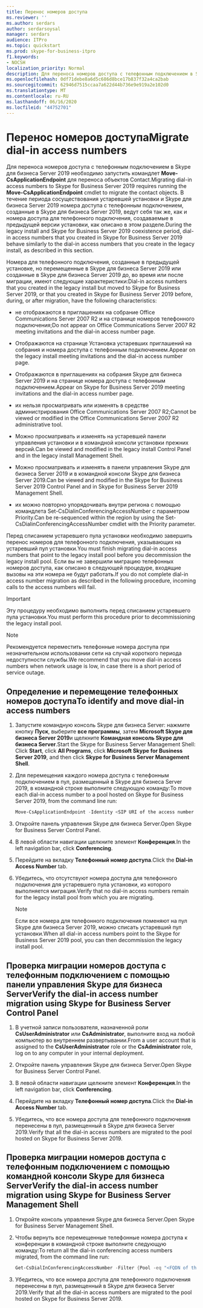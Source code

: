 ```yaml
---
title: Перенос номеров доступа
ms.reviewer: ''
ms.author: serdars
author: serdarsoysal
manager: serdars
audience: ITPro
ms.topic: quickstart
ms.prod: skype-for-business-itpro
f1.keywords:
- NOCSH
localization_priority: Normal
description: Для переноса номеров доступа с телефонным подключением в Skype для бизнеса Server 2019 необходимо запустить командлет Move-CsApplicationEndpoint для переноса объектов Contact. В течение периода сосуществования устаревшей установки и Skype для бизнеса Server 2019 номера доступа с телефонным подключением, созданные в Skype для бизнеса Server 2019, ведут себя так же, как и номера доступа для телефонного подключения, создаваемые в предыдущей версии установки, как описано в этом разделе.
ms.openlocfilehash: 0df71debe8a6d5c686d8bce17b837f32a4ca2bab
ms.sourcegitcommit: 62946d7515ccaa7a622d44b736e9e919a2e102d0
ms.translationtype: MT
ms.contentlocale: ru-RU
ms.lasthandoff: 06/16/2020
ms.locfileid: "44752701"
---
```

# <a name="migrate-dial-in-access-numbers"></a><span data-ttu-id="c894a-104">Перенос номеров доступа</span><span class="sxs-lookup"><span data-stu-id="c894a-104">Migrate dial-in access numbers</span></span>

<span data-ttu-id="c894a-105">Для переноса номеров доступа с телефонным подключением в Skype для бизнеса Server 2019 необходимо запустить командлет **Move-CsApplicationEndpoint** для переноса объектов Contact.</span><span class="sxs-lookup"><span data-stu-id="c894a-105">Migrating dial-in access numbers to Skype for Business Server 2019 requires running the **Move-CsApplicationEndpoint** cmdlet to migrate the contact objects.</span></span> <span data-ttu-id="c894a-106">В течение периода сосуществования устаревшей установки и Skype для бизнеса Server 2019 номера доступа с телефонным подключением, созданные в Skype для бизнеса Server 2019, ведут себя так же, как и номера доступа для телефонного подключения, создаваемые в предыдущей версии установки, как описано в этом разделе.</span><span class="sxs-lookup"><span data-stu-id="c894a-106">During the legacy install and Skype for Business Server 2019 coexistence period, dial-in access numbers that you created in Skype for Business Server 2019 behave similarly to the dial-in access numbers that you create in the legacy install, as described in this section.</span></span> 

<span data-ttu-id="c894a-107">Номера для телефонного подключения, созданные в предыдущей установке, но перемещенные в Skype для бизнеса Server 2019 или созданные в Skype для бизнеса Server 2019 до, во время или после миграции, имеют следующие характеристики:</span><span class="sxs-lookup"><span data-stu-id="c894a-107">Dial-in access numbers that you created in the legacy install but moved to Skype for Business Server 2019, or that you created in Skype for Business Server 2019 before, during, or after migration, have the following characteristics:</span></span>

- <span data-ttu-id="c894a-108">не отображаются в приглашениях на собрание Office Communications Server 2007 R2  и на странице номеров телефонного подключения;</span><span class="sxs-lookup"><span data-stu-id="c894a-108">Do not appear on Office Communications Server 2007 R2 meeting invitations and the dial-in access number page.</span></span>

- <span data-ttu-id="c894a-109">Отображаются на странице Установка устаревших приглашений на собрания и номера доступа с телефонным подключением.</span><span class="sxs-lookup"><span data-stu-id="c894a-109">Appear on the legacy install meeting invitations and the dial-in access number page.</span></span>

- <span data-ttu-id="c894a-110">Отображаются в приглашениях на собрания Skype для бизнеса Server 2019 и на странице номера доступа с телефонным подключением.</span><span class="sxs-lookup"><span data-stu-id="c894a-110">Appear on Skype for Business Server 2019 meeting invitations and the dial-in access number page.</span></span>

- <span data-ttu-id="c894a-111">их нельзя просматривать или изменять в средстве администрирования Office Communications Server 2007 R2;</span><span class="sxs-lookup"><span data-stu-id="c894a-111">Cannot be viewed or modified in the Office Communications Server 2007 R2 administrative tool.</span></span>

- <span data-ttu-id="c894a-112">Можно просматривать и изменять на устаревшей панели управления установки и в командной консоли установки прежних версий.</span><span class="sxs-lookup"><span data-stu-id="c894a-112">Can be viewed and modified in the legacy install Control Panel and in the legacy install Management Shell.</span></span>

- <span data-ttu-id="c894a-113">Можно просматривать и изменять в панели управления Skype для бизнеса Server 2019 и в командной консоли Skype для бизнеса Server 2019.</span><span class="sxs-lookup"><span data-stu-id="c894a-113">Can be viewed and modified in the Skype for Business Server 2019 Control Panel and in Skype for Business Server 2019 Management Shell.</span></span>

- <span data-ttu-id="c894a-114">их можно повторно упорядочивать внутри региона с помощью командлета Set-CsDialinConferencingAccessNumber с параметром Priority.</span><span class="sxs-lookup"><span data-stu-id="c894a-114">Can be re-sequenced within the region by using the Set-CsDialinConferencingAccessNumber cmdlet with the Priority parameter.</span></span>

<span data-ttu-id="c894a-115">Перед списанием устаревшего пула установки необходимо завершить перенос номеров для телефонного подключения, указывающих на устаревший пул установки.</span><span class="sxs-lookup"><span data-stu-id="c894a-115">You must finish migrating dial-in access numbers that point to the legacy install pool before you decommission the legacy install pool.</span></span> <span data-ttu-id="c894a-116">Если вы не завершили миграцию телефонных номеров доступа, как описано в следующей процедуре, входящие вызовы на эти номера не будут работать.</span><span class="sxs-lookup"><span data-stu-id="c894a-116">If you do not complete dial-in access number migration as described in the following procedure, incoming calls to the access numbers will fail.</span></span>

> [!IMPORTANT]
> <span data-ttu-id="c894a-117">Эту процедуру необходимо выполнить перед списанием устаревшего пула установки.</span><span class="sxs-lookup"><span data-stu-id="c894a-117">You must perform this procedure prior to decommissioning the legacy install pool.</span></span> 

> [!NOTE]
> <span data-ttu-id="c894a-118">Рекомендуется переместить телефонные номера доступа при незначительном использовании сети на случай короткого периода недоступности службы.</span><span class="sxs-lookup"><span data-stu-id="c894a-118">We recommend that you move dial-in access numbers when network usage is low, in case there is a short period of service outage.</span></span> 

## <a name="to-identify-and-move-dial-in-access-numbers"></a><span data-ttu-id="c894a-119">Определение и перемещение телефонных номеров доступа</span><span class="sxs-lookup"><span data-stu-id="c894a-119">To identify and move dial-in access numbers</span></span>

1. <span data-ttu-id="c894a-120">Запустите командную консоль Skype для бизнеса Server: нажмите кнопку **Пуск**, выберите **все программы**, затем **Microsoft Skype для бизнеса Server 2019**и щелкните **Командная консоль Skype для бизнеса Server**.</span><span class="sxs-lookup"><span data-stu-id="c894a-120">Start the Skype for Business Server Management Shell: Click **Start**, click **All Programs**, click **Microsoft Skype for Business Server 2019**, and then click **Skype for Business Server Management Shell**.</span></span>

2. <span data-ttu-id="c894a-121">Для перемещения каждого номера доступа с телефонным подключением в пул, размещенный в Skype для бизнеса Server 2019, в командной строке выполните следующую команду:</span><span class="sxs-lookup"><span data-stu-id="c894a-121">To move each dial-in access number to a pool hosted on Skype for Business Server 2019, from the command line run:</span></span> 

   ```PowerShell
   Move-CsApplicationEndpoint -Identity <SIP URI of the access number to be moved> -Target <FQDN of the pool to which the access number is moving>
   ```

3. <span data-ttu-id="c894a-122">Откройте панель управления Skype для бизнеса Server.</span><span class="sxs-lookup"><span data-stu-id="c894a-122">Open Skype for Business Server Control Panel.</span></span>

4. <span data-ttu-id="c894a-123">В левой области навигации щелкните элемент **Конференция**.</span><span class="sxs-lookup"><span data-stu-id="c894a-123">In the left navigation bar, click **Conferencing**.</span></span>

5. <span data-ttu-id="c894a-124">Перейдите на вкладку **Телефонный номер доступа**.</span><span class="sxs-lookup"><span data-stu-id="c894a-124">Click the **Dial-in Access Number** tab.</span></span> 

6. <span data-ttu-id="c894a-125">Убедитесь, что отсутствуют номера доступа для телефонного подключения для устаревшего пула установки, из которого выполняется миграция.</span><span class="sxs-lookup"><span data-stu-id="c894a-125">Verify that no dial-in access numbers remain for the legacy install pool from which you are migrating.</span></span>

    > [!NOTE]
    > <span data-ttu-id="c894a-126">Если все номера для телефонного подключения поменяют на пул Skype для бизнеса Server 2019, можно списать устаревший пул установки.</span><span class="sxs-lookup"><span data-stu-id="c894a-126">When all dial-in access numbers point to the Skype for Business Server 2019 pool, you can then decommission the legacy install pool.</span></span> 

## <a name="verify-the-dial-in-access-number-migration-using-skype-for-business-server-control-panel"></a><span data-ttu-id="c894a-127">Проверка миграции номеров доступа с телефонным подключением с помощью панели управления Skype для бизнеса Server</span><span class="sxs-lookup"><span data-stu-id="c894a-127">Verify the dial-in access number migration using Skype for Business Server Control Panel</span></span>

1. <span data-ttu-id="c894a-128">В учетной записи пользователя, назначенной роли  **CsUserAdministrator** или **CsAdministrator**, выполните вход на любой компьютер во внутреннем развертывании.</span><span class="sxs-lookup"><span data-stu-id="c894a-128">From a user account that is assigned to the **CsUserAdministrator** role or the **CsAdministrator** role, log on to any computer in your internal deployment.</span></span> 

2. <span data-ttu-id="c894a-129">Откройте панель управления Skype для бизнеса Server.</span><span class="sxs-lookup"><span data-stu-id="c894a-129">Open Skype for Business Server Control Panel.</span></span>

3. <span data-ttu-id="c894a-130">В левой области навигации щелкните элемент **Конференция**.</span><span class="sxs-lookup"><span data-stu-id="c894a-130">In the left navigation bar, click **Conferencing**.</span></span>

4. <span data-ttu-id="c894a-131">Перейдите на вкладку **Телефонный номер доступа**.</span><span class="sxs-lookup"><span data-stu-id="c894a-131">Click the **Dial-in Access Number** tab.</span></span> 

5. <span data-ttu-id="c894a-132">Убедитесь, что все номера доступа для телефонного подключения перенесены в пул, размещенный в Skype для бизнеса Server 2019.</span><span class="sxs-lookup"><span data-stu-id="c894a-132">Verify that all the dial-in access numbers are migrated to the pool hosted on Skype for Business Server 2019.</span></span>

## <a name="verify-the-dial-in-access-number-migration-using-skype-for-business-server-management-shell"></a><span data-ttu-id="c894a-133">Проверка миграции номеров доступа с телефонным подключением с помощью командной консоли Skype для бизнеса Server</span><span class="sxs-lookup"><span data-stu-id="c894a-133">Verify the dial-in access number migration using Skype for Business Server Management Shell</span></span>

1. <span data-ttu-id="c894a-134">Откройте консоль управления Skype для бизнеса Server.</span><span class="sxs-lookup"><span data-stu-id="c894a-134">Open Skype for Business Server Management Shell.</span></span>

2. <span data-ttu-id="c894a-135">Чтобы вернуть все перемещенные телефонные номера доступа к конференции в командной строке выполните следующую команду:</span><span class="sxs-lookup"><span data-stu-id="c894a-135">To return all the dial-in conferencing access numbers migrated, from the command line run:</span></span>

   ```PowerShell
   Get-CsDialInConferencingAccessNumber -Filter {Pool -eq "<FQDN of the pool to which the access number is moved>"}
   ```

3. <span data-ttu-id="c894a-136">Убедитесь, что все номера доступа для телефонного подключения перенесены в пул, размещенный в Skype для бизнеса Server 2019.</span><span class="sxs-lookup"><span data-stu-id="c894a-136">Verify that all the dial-in access numbers are migrated to the pool hosted on Skype for Business Server 2019.</span></span>


